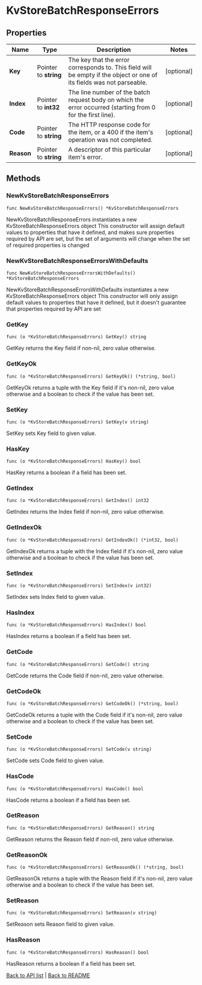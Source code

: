 # KvStoreBatchResponseErrors

## Properties

Name | Type | Description | Notes
------------ | ------------- | ------------- | -------------
**Key** | Pointer to **string** | The key that the error corresponds to. This field will be empty if the object or one of its fields was not parseable. | [optional] 
**Index** | Pointer to **int32** | The line number of the batch request body on which the error occurred (starting from 0 for the first line). | [optional] 
**Code** | Pointer to **string** | The HTTP response code for the item, or a 400 if the item&#39;s operation was not completed. | [optional] 
**Reason** | Pointer to **string** | A descriptor of this particular item&#39;s error. | [optional] 

## Methods

### NewKvStoreBatchResponseErrors

`func NewKvStoreBatchResponseErrors() *KvStoreBatchResponseErrors`

NewKvStoreBatchResponseErrors instantiates a new KvStoreBatchResponseErrors object
This constructor will assign default values to properties that have it defined,
and makes sure properties required by API are set, but the set of arguments
will change when the set of required properties is changed

### NewKvStoreBatchResponseErrorsWithDefaults

`func NewKvStoreBatchResponseErrorsWithDefaults() *KvStoreBatchResponseErrors`

NewKvStoreBatchResponseErrorsWithDefaults instantiates a new KvStoreBatchResponseErrors object
This constructor will only assign default values to properties that have it defined,
but it doesn't guarantee that properties required by API are set

### GetKey

`func (o *KvStoreBatchResponseErrors) GetKey() string`

GetKey returns the Key field if non-nil, zero value otherwise.

### GetKeyOk

`func (o *KvStoreBatchResponseErrors) GetKeyOk() (*string, bool)`

GetKeyOk returns a tuple with the Key field if it's non-nil, zero value otherwise
and a boolean to check if the value has been set.

### SetKey

`func (o *KvStoreBatchResponseErrors) SetKey(v string)`

SetKey sets Key field to given value.

### HasKey

`func (o *KvStoreBatchResponseErrors) HasKey() bool`

HasKey returns a boolean if a field has been set.

### GetIndex

`func (o *KvStoreBatchResponseErrors) GetIndex() int32`

GetIndex returns the Index field if non-nil, zero value otherwise.

### GetIndexOk

`func (o *KvStoreBatchResponseErrors) GetIndexOk() (*int32, bool)`

GetIndexOk returns a tuple with the Index field if it's non-nil, zero value otherwise
and a boolean to check if the value has been set.

### SetIndex

`func (o *KvStoreBatchResponseErrors) SetIndex(v int32)`

SetIndex sets Index field to given value.

### HasIndex

`func (o *KvStoreBatchResponseErrors) HasIndex() bool`

HasIndex returns a boolean if a field has been set.

### GetCode

`func (o *KvStoreBatchResponseErrors) GetCode() string`

GetCode returns the Code field if non-nil, zero value otherwise.

### GetCodeOk

`func (o *KvStoreBatchResponseErrors) GetCodeOk() (*string, bool)`

GetCodeOk returns a tuple with the Code field if it's non-nil, zero value otherwise
and a boolean to check if the value has been set.

### SetCode

`func (o *KvStoreBatchResponseErrors) SetCode(v string)`

SetCode sets Code field to given value.

### HasCode

`func (o *KvStoreBatchResponseErrors) HasCode() bool`

HasCode returns a boolean if a field has been set.

### GetReason

`func (o *KvStoreBatchResponseErrors) GetReason() string`

GetReason returns the Reason field if non-nil, zero value otherwise.

### GetReasonOk

`func (o *KvStoreBatchResponseErrors) GetReasonOk() (*string, bool)`

GetReasonOk returns a tuple with the Reason field if it's non-nil, zero value otherwise
and a boolean to check if the value has been set.

### SetReason

`func (o *KvStoreBatchResponseErrors) SetReason(v string)`

SetReason sets Reason field to given value.

### HasReason

`func (o *KvStoreBatchResponseErrors) HasReason() bool`

HasReason returns a boolean if a field has been set.


[Back to API list](../README.md#documentation-for-api-endpoints) | [Back to README](../README.md)
